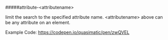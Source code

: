 ####\#attribute-&lt;attributename&gt;

limit the search to the specified attribute name. &lt;attributename&gt; above can be any attribute on an element.

Example Code: https://codepen.io/quasimatic/pen/zwQVEL
